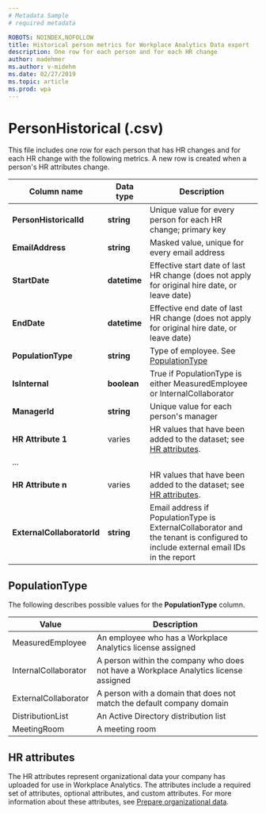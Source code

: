 ```yaml
---
# Metadata Sample
# required metadata

ROBOTS: NOINDEX,NOFOLLOW
title: Historical person metrics for Workplace Analytics Data export
description: One row for each person and for each HR change
author: madehmer
ms.author: v-midehm
ms.date: 02/27/2019
ms.topic: article
ms.prod: wpa
---
```


# PersonHistorical (.csv)

This file includes one row for each person that has HR changes and for each HR change with the following metrics. A new row is created when a person's HR attributes change.
  
|Column name|Data type|Description|
|-----------------|---------------|-----------------|
|**PersonHistoricalId**|**string**|Unique value for every person for each HR change; primary key|
|**EmailAddress**|**string**|Masked value, unique for every email address|  
|**StartDate**|**datetime**|Effective start date of last HR change (does not apply for original hire date, or leave date)|
|**EndDate**|**datetime**|Effective end date of last HR change (does not apply for original hire date, or leave date)|
|**PopulationType**|**string**|Type of employee. See [PopulationType](#populationtype)|
|**IsInternal**|**boolean**|True if PopulationType is either MeasuredEmployee or InternalCollaborator|
|**ManagerId**|**string**|Unique value for each person's manager|
|**HR Attribute 1**|varies |HR values that have been added to the dataset; see [HR attributes](#hr-attributes).|
|   ...   |||
|**HR Attribute n**|varies |HR values that have been added to the dataset; see [HR attributes](#hr-attributes).|
|**ExternalCollaboratorId**|**string**|Email address if PopulationType is ExternalCollaborator and the tenant is configured to include external email IDs in the report|

## PopulationType

The following describes possible values for the **PopulationType** column.

|Value|Description|
|------|------|
|MeasuredEmployee|An employee who has a Workplace Analytics license assigned|
|InternalCollaborator |A person within the company who does not have a Workplace Analytics license assigned|
|ExternalCollaborator |A person with a domain that does not match the default company domain|
|DistributionList |An Active Directory distribution list|
|MeetingRoom |A meeting room|

## HR attributes

The HR attributes represent organizational data your company has uploaded for use in Workplace Analytics. The attributes include a required set of attributes, optional attributes, and custom attributes. For more information about these attributes, see [Prepare organizational data](../setup/prepare-organizational-data.md).
